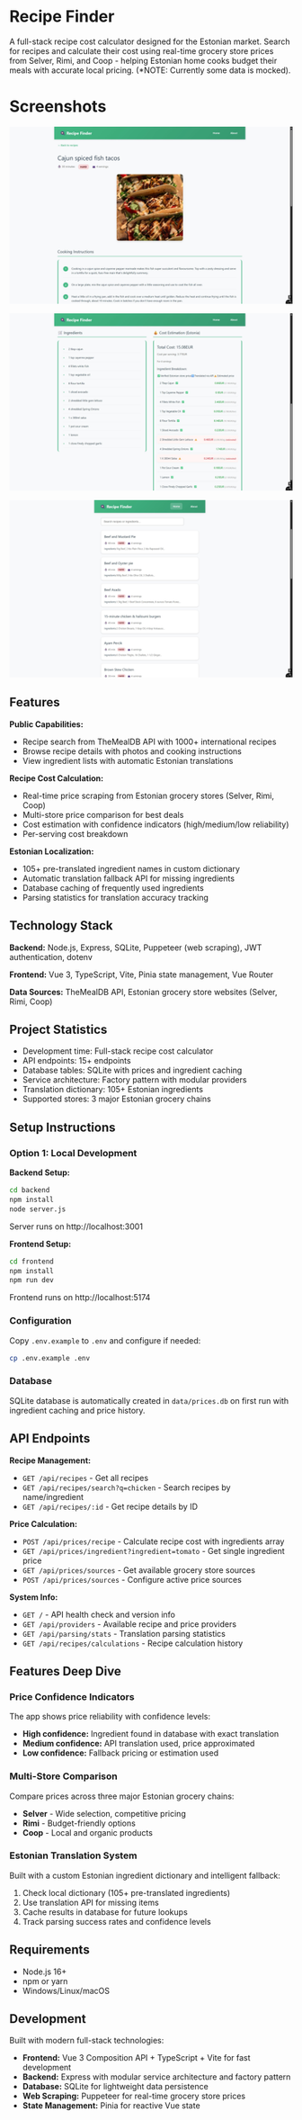 # Recipe Finder

A full-stack recipe cost calculator designed for the Estonian market. Search for recipes and calculate their cost using real-time grocery store prices from Selver, Rimi, and Coop - helping Estonian home cooks budget their meals with accurate local pricing.
(*NOTE: Currently some data is mocked).

# Screenshots

![scr_1.jpg](pic/screenshots/scr_1.jpg)

![scr_2.jpg](pic/screenshots/scr_2.jpg)

![scr_3.jpg](pic/screenshots/scr_3.jpg)

## Features

**Public Capabilities:**
- Recipe search from TheMealDB API with 1000+ international recipes
- Browse recipe details with photos and cooking instructions
- View ingredient lists with automatic Estonian translations

**Recipe Cost Calculation:**
- Real-time price scraping from Estonian grocery stores (Selver, Rimi, Coop)
- Multi-store price comparison for best deals
- Cost estimation with confidence indicators (high/medium/low reliability)
- Per-serving cost breakdown

**Estonian Localization:**
- 105+ pre-translated ingredient names in custom dictionary
- Automatic translation fallback API for missing ingredients
- Database caching of frequently used ingredients
- Parsing statistics for translation accuracy tracking

## Technology Stack

**Backend:** Node.js, Express, SQLite, Puppeteer (web scraping), JWT authentication, dotenv

**Frontend:** Vue 3, TypeScript, Vite, Pinia state management, Vue Router

**Data Sources:** TheMealDB API, Estonian grocery store websites (Selver, Rimi, Coop)

## Project Statistics

- Development time: Full-stack recipe cost calculator
- API endpoints: 15+ endpoints
- Database tables: SQLite with prices and ingredient caching
- Service architecture: Factory pattern with modular providers
- Translation dictionary: 105+ Estonian ingredients
- Supported stores: 3 major Estonian grocery chains

## Setup Instructions

### Option 1: Local Development

**Backend Setup:**
```bash
cd backend
npm install
node server.js
```
Server runs on http://localhost:3001

**Frontend Setup:**
```bash
cd frontend
npm install
npm run dev
```
Frontend runs on http://localhost:5174

### Configuration

Copy `.env.example` to `.env` and configure if needed:
```bash
cp .env.example .env
```

### Database

SQLite database is automatically created in `data/prices.db` on first run with ingredient caching and price history.

## API Endpoints

**Recipe Management:**
- `GET /api/recipes` - Get all recipes
- `GET /api/recipes/search?q=chicken` - Search recipes by name/ingredient
- `GET /api/recipes/:id` - Get recipe details by ID

**Price Calculation:**
- `POST /api/prices/recipe` - Calculate recipe cost with ingredients array
- `GET /api/prices/ingredient?ingredient=tomato` - Get single ingredient price
- `GET /api/prices/sources` - Get available grocery store sources
- `POST /api/prices/sources` - Configure active price sources

**System Info:**
- `GET /` - API health check and version info
- `GET /api/providers` - Available recipe and price providers
- `GET /api/parsing/stats` - Translation parsing statistics
- `GET /api/recipes/calculations` - Recipe calculation history

## Features Deep Dive

### Price Confidence Indicators

The app shows price reliability with confidence levels:
- **High confidence:** Ingredient found in database with exact translation
- **Medium confidence:** API translation used, price approximated
- **Low confidence:** Fallback pricing or estimation used

### Multi-Store Comparison

Compare prices across three major Estonian grocery chains:
- **Selver** - Wide selection, competitive pricing
- **Rimi** - Budget-friendly options
- **Coop** - Local and organic products

### Estonian Translation System

Built with a custom Estonian ingredient dictionary and intelligent fallback:
1. Check local dictionary (105+ pre-translated ingredients)
2. Use translation API for missing items
3. Cache results in database for future lookups
4. Track parsing success rates and confidence levels

## Requirements

- Node.js 16+
- npm or yarn
- Windows/Linux/macOS

## Development

Built with modern full-stack technologies:
- **Frontend:** Vue 3 Composition API + TypeScript + Vite for fast development
- **Backend:** Express with modular service architecture and factory pattern
- **Database:** SQLite for lightweight data persistence
- **Web Scraping:** Puppeteer for real-time grocery store prices
- **State Management:** Pinia for reactive Vue state
